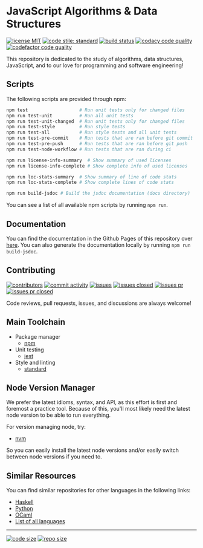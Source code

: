 # JavaScript Algorithms & Data Structures

[![license MIT][1]][2] [![code stile: standard][3]][4] [![build status][9]][10]
[![codacy code quality][5]][6] [![codefactor code quality][7]][8]

This repository is dedicated to the study of algorithms, data structures,
JavaScript, and to our love for programming and software engineering!

## Scripts

The following scripts are provided through npm:

```bash
npm test                   # Run unit tests only for changed files
npm run test-unit          # Run all unit tests
npm run test-unit-changed  # Run unit tests only for changed files
npm run test-style         # Run style tests
npm run test-all           # Run style tests and all unit tests
npm run test-pre-commit    # Run tests that are ran before git commit
npm run test-pre-push      # Run tests that are ran before git push
npm run test-node-workflow # Run tests that are ran during ci

npm run license-info-summary  # Show summary of used licenses
npm run license-info-complete # Show complete info of used licenses

npm run loc-stats-summary  # Show summary of line of code stats
npm run loc-stats-complete # Show complete lines of code stats

npm run build-jsdoc # Build the jsdoc documentation (docs directory)
```

You can see a list of all available npm scripts by running `npm run`.

## Documentation

You can find the documentation in the Github Pages of this repository over [here][102].
You can also generate the documentation locally by running `npm run build-jsdoc`.

## Contributing

[![contributors][25]][26] [![commit activity][27]][28] [![issues][29]][30]
[![issues closed][31]][32] [![issues pr][33]][34] [![issues pr closed][35]][36]

Code reviews, pull requests, issues, and discussions are always welcome!

## Main Toolchain

- Package manager
  - [npm][80]
- Unit testing
  - [jest][81]
- Style and linting
  - [standard][82]

## Node Version Manager

We prefer the latest idioms, syntax, and API, as this effort is first and
foremost a practice tool. Because of this, you'll most likely need the latest
node version to be able to run everything.

For version managing node, try:

- [nvm][83]

So you can easily install the latest node versions and/or easily switch between
node versions if you need to.

## Similar Resources

You can find similar repositories for other languages in the following links:

- [Haskell][104]
- [Python][101]
- [OCaml][103]
- [List of all languages][100]

---

[![code size][53]][54] [![repo size][55]][56]

[1]: https://img.shields.io/github/license/jcpedroza/algorithms-and-data-structures-js
[2]: https://en.wikipedia.org/wiki/MIT_License
[3]: https://img.shields.io/badge/code_style-standard-brightgreen.svg
[4]: https://standardjs.com
[5]: https://app.codacy.com/project/badge/Grade/bfbdad3f96c94ce793e9453745d95fd7
[6]: https://www.codacy.com/gh/JCPedroza/algorithms-and-data-structures-js/dashboard?utm_source=github.com&amp;utm_medium=referral&amp;utm_content=JCPedroza/algorithms-and-data-structures-js&amp;utm_campaign=Badge_Grade
[7]: https://www.codefactor.io/repository/github/jcpedroza/algorithms-and-data-structures-js/badge
[8]: https://www.codefactor.io/repository/github/jcpedroza/algorithms-and-data-structures-js
[9]: https://img.shields.io/endpoint.svg?url=https%3A%2F%2Factions-badge.atrox.dev%2Fjcpedroza%2Falgorithms-and-data-structures-js%2Fbadge%3Fref%3Dmain&style=flat
[10]: https://actions-badge.atrox.dev/jcpedroza/algorithms-and-data-structures-js/goto?ref=main

[25]: https://img.shields.io/github/contributors/JCPedroza/algorithms-and-data-structures-js
[26]: https://github.com/JCPedroza/algorithms-and-data-structures-js/graphs/contributors
[27]: https://img.shields.io/github/commit-activity/m/JCPedroza/algorithms-and-data-structures-js
[28]: https://github.com/JCPedroza/algorithms-and-data-structures-js/graphs/commit-activity
[29]: https://img.shields.io/github/issues-raw/JCPedroza/algorithms-and-data-structures-js
[30]: https://github.com/JCPedroza/algorithms-and-data-structures-js/issues
[31]: https://img.shields.io/github/issues-closed-raw/JCPedroza/algorithms-and-data-structures-js
[32]: https://github.com/JCPedroza/algorithms-and-data-structures-js/issues
[33]: https://img.shields.io/github/issues-pr-raw/JCPedroza/algorithms-and-data-structures-js
[34]: https://github.com/JCPedroza/algorithms-and-data-structures-js/pulls
[35]: https://img.shields.io/github/issues-pr-closed-raw/JCPedroza/algorithms-and-data-structures-js
[36]: https://github.com/JCPedroza/algorithms-and-data-structures-js/pulls

[53]: https://img.shields.io/github/languages/code-size/jcpedroza/algorithms-and-data-structures-js
[54]: https://img.shields.io/github/languages/code-size/jcpedroza/algorithms-and-data-structures-js
[55]: https://img.shields.io/github/repo-size/jcpedroza/algorithms-and-data-structures-js
[56]: https://img.shields.io/github/repo-size/jcpedroza/algorithms-and-data-structures-js

[80]: https://www.npmjs.com/
[81]: https://jestjs.io/
[82]: https://standardjs.com/
[83]: https://github.com/nvm-sh/nvm

[100]: https://github.com/JCPedroza/algorithms-and-data-structures
[101]: https://github.com/JCPedroza/algorithms-and-data-structures-py
[102]: https://jcpedroza.github.io/algorithms-and-data-structures-js
[103]: https://github.com/JCPedroza/algorithms-and-data-structures-ocaml
[104]: https://github.com/JCPedroza/algorithms-and-data-structures-hs
